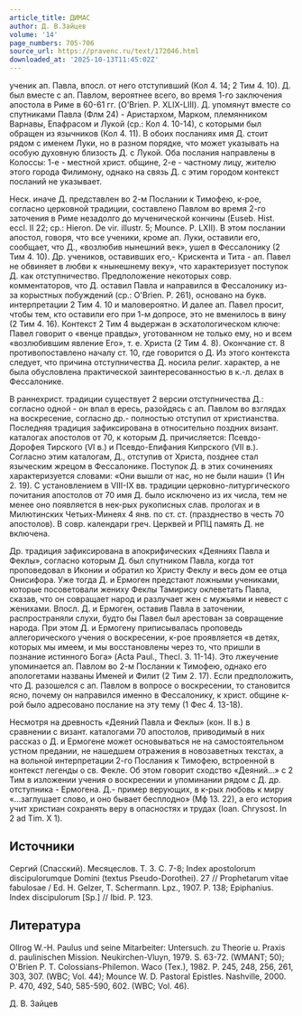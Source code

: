 ```yaml
---
article_title: ДИМАС
author: Д. В.Зайцев
volume: '14'
page_numbers: 705-706
source_url: https://pravenc.ru/text/172046.html
downloaded_at: '2025-10-13T11:45:02Z'
---
```


ученик ап. Павла, впосл. от него отступивший (Кол 4. 14; 2 Тим 4. 10). Д. был вместе с ап. Павлом, вероятнее всего, во время 1-го заключения апостола в Риме в 60-61 гг. (O'Brien. P. XLIX-LIII). Д. упомянут вместе со спутниками Павла (Флм 24) - Аристархом, Марком, племянником Варнавы, Епафрасом и Лукой (ср.: Кол 4. 10-14), с которыми был обращен из язычников (Кол 4. 11). В обоих посланиях имя Д. стоит рядом с именем Луки, но в разном порядке, что может указывать на особую духовную близость Д. с Лукой. Оба послания направлены в Колоссы: 1-е - местной христ. общине, 2-е - частному лицу, жителю этого города Филимону, однако на связь Д. с этим городом контекст посланий не указывает.

Неск. иначе Д. представлен во 2-м Послании к Тимофею, к-рое, согласно церковной традиции, составлено Павлом во время 2-го заточения в Риме незадолго до мученической кончины (Euseb. Hist. eccl. II 22; ср.: Hieron. De vir. illustr. 5; Mounce. Р. LXII). В этом послании апостол, говоря, что все ученики, кроме ап. Луки, оставили его, сообщает, что Д., «возлюбив нынешний век», ушел в Фессалонику (2 Тим 4. 10). Др. учеников, оставивших его,- Крискента и Тита - ап. Павел не обвиняет в любви к «нынешнему веку», что характеризует поступок Д. как отступничество. Предположение некоторых совр. комментаторов, что Д. оставил Павла и направился в Фессалонику из-за корыстных побуждений (ср.: O'Brien. P. 261), основано на букв. интерпретации 2 Тим 4. 10 и маловероятно. И далее ап. Павел просит, чтобы тем, кто оставили его при 1-м допросе, это не вменилось в вину (2 Тим 4. 16). Контекст 2 Тим 4 выдержан в эсхатологическом ключе: Павел говорит о «венце правды», уготованном не только ему, но и всем «возлюбившим явление Его», т. е. Христа (2 Тим 4. 8). Окончание ст. 8 противопоставлено началу ст. 10, где говорится о Д. Из этого контекста следует, что причина отступничества Д. носила религ. характер, а не была обусловлена практической заинтересованностью в к.-л. делах в Фессалонике.

В раннехрист. традиции существует 2 версии отступничества Д.: согласно одной - он впал в ересь, разойдясь с ап. Павлом во взглядах на воскресение, согласно др.- полностью отступил от христианства. Последняя традиция зафиксирована в относительно поздних визант. каталогах апостолов от 70, к которым Д. причисляется: Псевдо-Дорофея Тирского (VI в.) и Псевдо-Епифания Кипрского (VII в.). Согласно этим каталогам, Д., отступив от Христа, позднее стал языческим жрецом в Фессалонике. Поступок Д. в этих сочинениях характеризуется словами: «Они вышли от нас, но не были наши» (1 Ин 2. 19). С установлением в VIII-IX вв. традиции церковно-литургического почитания апостолов от 70 имя Д. было исключено из их числа, тем не менее оно появляется в нек-рых рукописных слав. прологах и в Милютинских Четьих-Минеях 4 янв. по ст. ст. (празднество в честь 70 апостолов). В совр. календари греч. Церквей и РПЦ память Д. не включена.

Др. традиция зафиксирована в апокрифических «Деяниях Павла и Феклы», согласно которым Д. был спутником Павла, когда тот проповедовал в Иконии и обратил ко Христу Феклу и весь дом ее отца Онисифора. Уже тогда Д. и Ермоген предстают ложными учениками, которые посоветовали жениху Феклы Тамирису оклеветать Павла, сказав, что он совращает народ и разлучает жен с мужьями и невест с женихами. Впосл. Д. и Ермоген, оставив Павла в заточении, распространяли слухи, будто бы Павел был арестован за совращение народа. При этом Д. и Ермогену приписывалась проповедь аллегорического учения о воскресении, к-рое проявляется «в детях, которых мы имеем, и мы восстановлены через то, что пришли в познание истинного Бога» (Acta Paul., Thecl. 3. 11-14). Это лжеучение упоминается ап. Павлом во 2-м Послании к Тимофею, однако его апологетами названы Именей и Филит (2 Тим 2. 17). Если предположить, что Д. разошелся с ап. Павлом в вопросе о воскресении, то становится ясно, почему он направился именно в Фессалонику, к христ. общине к-рой было адресовано послание на эту тему (1 Фес 4. 13-18).

Несмотря на древность «Деяний Павла и Феклы» (кон. II в.) в сравнении с визант. каталогами 70 апостолов, приводимый в них рассказ о Д. и Ермогене может основываться не на самостоятельном устном предании, не нашедшем отражения в новозаветных текстах, а на вольной интерпретации 2-го Послания к Тимофею, встроенной в контекст легенды о св. Фекле. Об этом говорит сходство «Деяний...» с 2 Тим в изложении учения о воскресении и упоминании рядом с Д. др. отступника - Ермогена. Д.- пример верующих, в к-рых любовь к миру «...заглушает слово, и оно бывает бесплодно» (Мф 13. 22), а его история учит христиан сохранять веру в опасностях и трудах (Ioan. Chrysost. In 2 ad Tim. X 1).

## Источники

Сергий (Спасский). Месяцеслов. Т. 3. С. 7-8; Index apostolorum discipulorumque Domini (textus Pseudo-Dorothei). 27 // Prophetarum vitae fabulosae / Ed. H. Gelzer, T. Schermann. Lpz., 1907. P. 138; Epiphanius. Index discipulorum [Sp.] // Ibid. P. 123.

## Литература

Ollrog W.-H. Paulus und seine Mitarbeiter: Untersuch. zu Theorie u. Praxis d. paulinischen Mission. Neukirchen-Vluyn, 1979. S. 63-72. (WMANT; 50); O'Brien P. T. Colossians-Philemon. Waco (Tex.), 1982. P. 245, 248, 256, 261, 303, 307. (WBC; Vol. 44); Mounce W. D. Pastoral Epistles. Nashville, 2000. P. 470, 492, 540, 585-590, 602. (WBC; Vol. 46).

Д. В.  Зайцев
